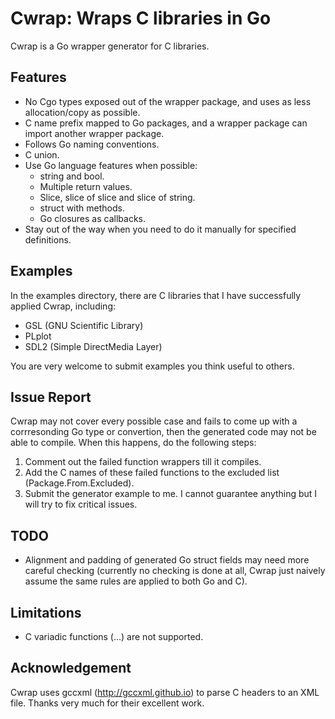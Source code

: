 Cwrap: Wraps C libraries in Go
==============================

Cwrap is a Go wrapper generator for C libraries.

Features
--------
* No Cgo types exposed out of the wrapper package, and uses as less allocation/copy as possible.
* C name prefix mapped to Go packages, and a wrapper package can import another wrapper package.
* Follows Go naming conventions.
* C union.
* Use Go language features when possible:
  * string and bool.
  * Multiple return values.
  * Slice, slice of slice and slice of string.
  * struct with methods. 
  * Go closures as callbacks.
* Stay out of the way when you need to do it manually for specified definitions.

Examples
--------
In the examples directory, there are C libraries that I have successfully applied Cwrap, including:
* GSL (GNU Scientific Library)
* PLplot
* SDL2 (Simple DirectMedia Layer)

You are very welcome to submit examples you think useful to others.

Issue Report
------------
Cwrap may not cover every possible case and fails to come up with a corrresonding Go type or convertion, then the generated code may not be able to compile. When this happens, do the following steps:
1. Comment out the failed function wrappers till it compiles.
2. Add the C names of these failed functions to the excluded list (Package.From.Excluded).
3. Submit the generator example to me. I cannot guarantee anything but I will try to fix critical issues.

TODO
----
* Alignment and padding of generated Go struct fields may need more careful checking (currently no checking is done at all, Cwrap just naively assume the same rules are applied to both Go and C).

Limitations
-----------
* C variadic functions (...) are not supported.

Acknowledgement
---------------
Cwrap uses gccxml (http://gccxml.github.io) to parse C headers to an XML file. Thanks very much for their excellent work.
